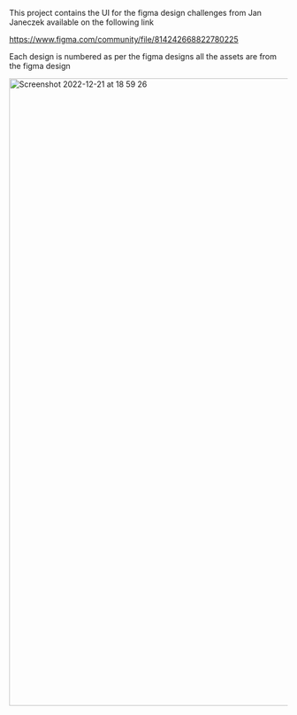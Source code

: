 This project contains the UI for the figma design challenges from Jan Janeczek available on the following link

https://www.figma.com/community/file/814242668822780225

Each design is numbered as per the figma designs all the assets are from the figma design

<img width="1133" alt="Screenshot 2022-12-21 at 18 59 26" src="https://user-images.githubusercontent.com/35036479/208913729-315ed05b-597b-4fcb-93c7-873537465788.png">
